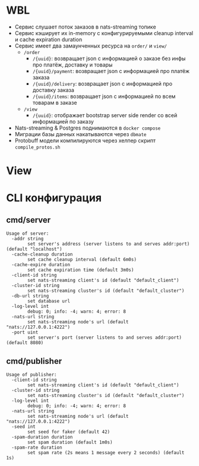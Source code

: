 # WBL
- Сервис слушает поток заказов в nats-streaming топике
- Сервис кэширует их in-memory с конфигурируемыми cleanup interval и cache expiration duration
- Сервис имеет два замаунченных ресурса на `order/` и `view/`
  - `/order`
    - `/{uuid}`: возвращает json с информацией о заказе без инфы про платёж, доставку и товары
    - `/{uuid}/payment`: возвращает json с информацией про платёж заказа
    - `/{uuid}/delivery`: возвращает json с информацией про доставку заказа
    - `/{uuid}/items`: возвращает json с информацией по всем товарам в заказе
  - `/view`
    - `/{uuid}`: отображает bootstrap server side render со всей информацией по заказу
- Nats-streaming & Postgres поднимаются в `docker compose`
- Миграции базы данных накатываются через `dbmate`
- Protobuff модели компилируются через хелпер скрипт `compile_protos.sh`
# View

# CLI конфигурация
## cmd/server
```
Usage of server:
  -addr string
        set server's address (server listens to and serves addr:port) (default "localhost")
  -cache-cleanup duration
        set cache cleanup interval (default 6m0s)
  -cache-expire duration
        set cache expiration time (default 3m0s)
  -client-id string
        set nats-streaming client's id (default "default_client")
  -cluster-id string
        set nats-streaming cluster's id (default "default_cluster")
  -db-url string
        set database url
  -log-level int
        debug: 0; info: -4; warn: 4; error: 8
  -nats-url string
        set nats-streaming node's url (default "nats://127.0.0.1:4222")
  -port uint
        set server's port (server listens to and serves addr:port) (default 8080)
```
## cmd/publisher
```
Usage of publisher:
  -client-id string
        set nats-streaming client's id (default "default_client")
  -cluster-id string
        set nats-streaming cluster's id (default "default_cluster")
  -log-level int
        debug: 0; info: -4; warn: 4; error: 8
  -nats-url string
        set nats-streaming node's url (default "nats://127.0.0.1:4222")
  -seed int
        set seed for faker (default 42)
  -spam-duration duration
        set spam duration (default 1m0s)
  -spam-rate duration
        set spam rate (2s means 1 message every 2 seconds) (default 1s)
```
